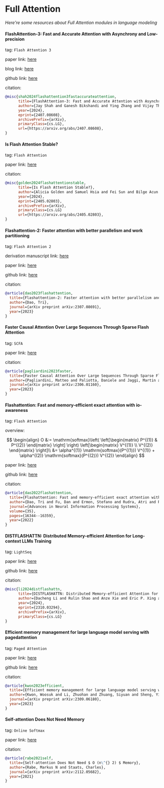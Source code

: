 
# Full Attention
*Here're some resources about Full Attention modules in language modeling*


#### FlashAttention-3: Fast and Accurate Attention with Asynchrony and Low-precision

tag: `Flash Attention 3`

paper link: [here](https://arxiv.org/pdf/2407.08608)

blog link: [here](https://tridao.me/blog/2024/flash3/)

github link: [here](https://github.com/Dao-AILab/flash-attention/tree/main/hopper)

citation:

```bibtex
@misc{shah2024flashattention3fastaccurateattention,
      title={FlashAttention-3: Fast and Accurate Attention with Asynchrony and Low-precision}, 
      author={Jay Shah and Ganesh Bikshandi and Ying Zhang and Vijay Thakkar and Pradeep Ramani and Tri Dao},
      year={2024},
      eprint={2407.08608},
      archivePrefix={arXiv},
      primaryClass={cs.LG},
      url={https://arxiv.org/abs/2407.08608}, 
}
```

#### Is Flash Attention Stable?

tag: `Flash Attention`

paper link: [here](https://arxiv.org/pdf/2405.02803)

citation:

```bibtex
@misc{golden2024flashattentionstable,
      title={Is Flash Attention Stable?}, 
      author={Alicia Golden and Samuel Hsia and Fei Sun and Bilge Acun and Basil Hosmer and Yejin Lee and Zachary DeVito and Jeff Johnson and Gu-Yeon Wei and David Brooks and Carole-Jean Wu},
      year={2024},
      eprint={2405.02803},
      archivePrefix={arXiv},
      primaryClass={cs.LG}
      url={https://arxiv.org/abs/2405.02803}, 
}
```


#### Flashattention-2: Faster attention with better parallelism and work partitioning

tag: `Flash Attention 2`

derivation manuscript link: [here](./fa2_deriv.md)

paper link: [here](https://arxiv.org/pdf/2307.08691.pdf)

github link: [here](https://github.com/Dao-AILab/flash-attention)

citation:

```bibtex
@article{dao2023flashattention,
  title={Flashattention-2: Faster attention with better parallelism and work partitioning},
  author={Dao, Tri},
  journal={arXiv preprint arXiv:2307.08691},
  year={2023}
}
```


#### Faster Causal Attention Over Large Sequences Through Sparse Flash Attention

tag: `SCFA`

paper link: [here](https://arxiv.org/pdf/2306.01160)

citation:

```bibtex
@article{pagliardini2023faster,
  title={Faster Causal Attention Over Large Sequences Through Sparse Flash Attention},
  author={Pagliardini, Matteo and Paliotta, Daniele and Jaggi, Martin and Fleuret, Fran{\c{c}}ois},
  journal={arXiv preprint arXiv:2306.01160},
  year={2023}
}
```
    

#### Flashattention: Fast and memory-efficient exact attention with io-awareness

tag: `Flash Attention`

overview:

$$
\begin{align}
  O &:= \mathrm{softmax}\left( \left[\begin{matrix} P^{(1)} & P^{(2)} \end{matrix} \right]  \right) \left[\begin{matrix} V^{(1)} \\ V^{(2)} \end{matrix} \right]\\
  &= \alpha^{(1)} \mathrm{softmax}(P^{(1)}) V^{(1)} + \alpha^{(2)} \mathrm{softmax}(P^{(2)}) V^{(2)}
\end{align}
$$

paper link: [here](https://proceedings.neurips.cc/paper_files/paper/2022/file/67d57c32e20fd0a7a302cb81d36e40d5-Paper-Conference.pdf)

github link: [here](https://github.com/Dao-AILab/flash-attention)

citation:

```bibtex
@article{dao2022flashattention,
  title={Flashattention: Fast and memory-efficient exact attention with io-awareness},
  author={Dao, Tri and Fu, Dan and Ermon, Stefano and Rudra, Atri and R{\'e}, Christopher},
  journal={Advances in Neural Information Processing Systems},
  volume={35},
  pages={16344--16359},
  year={2022}
}
```


#### DISTFLASHATTN: Distributed Memory-efficient Attention for Long-context LLMs Training

tag: `LightSeq`

paper link: [here](https://arxiv.org/pdf/2310.03294)

github link: [here](https://github.com/RulinShao/LightSeq)

citation:

```bibtex
@misc{li2024distflashattn,
      title={DISTFLASHATTN: Distributed Memory-efficient Attention for Long-context LLMs Training}, 
      author={Dacheng Li and Rulin Shao and Anze Xie and Eric P. Xing and Xuezhe Ma and Ion Stoica and Joseph E. Gonzalez and Hao Zhang},
      year={2024},
      eprint={2310.03294},
      archivePrefix={arXiv},
      primaryClass={cs.LG}
}
```


#### Efficient memory management for large language model serving with pagedattention

tag: `Paged Attention`

paper link: [here](https://arxiv.org/pdf/2309.06180)

github link: [here](https://github.com/vllm-project/vllm)

citation:

```bibtex
@article{kwon2023efficient,
  title={Efficient memory management for large language model serving with pagedattention},
  author={Kwon, Woosuk and Li, Zhuohan and Zhuang, Siyuan and Sheng, Ying and Zheng, Lianmin and Yu, Cody Hao and Gonzalez, Joseph E and Zhang, Hao and Stoica, Ion},
  journal={arXiv preprint arXiv:2309.06180},
  year={2023}
}
```


#### Self-attention Does Not Need Memory

tag: `Online Softmax`

paper link: [here](https://arxiv.org/pdf/2112.05682)

citation:

```bibtex
@article{rabe2021self,
  title={Self-attention Does Not Need $ O (n\^{} 2) $ Memory},
  author={Rabe, Markus N and Staats, Charles},
  journal={arXiv preprint arXiv:2112.05682},
  year={2021}
}
```
